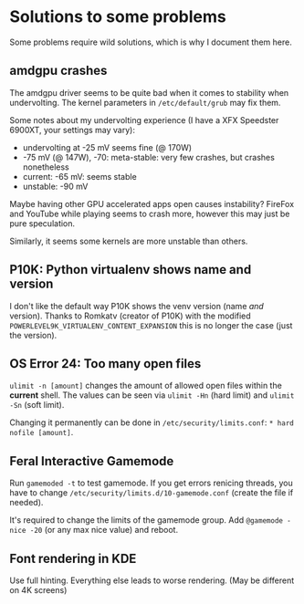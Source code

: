 # Solutions to some problems

Some problems require wild solutions, which is why I document them here.

## amdgpu crashes

The amdgpu driver seems to be quite bad when it comes to stability when undervolting. The kernel parameters in `/etc/default/grub` may fix them.

Some notes about my undervolting experience (I have a XFX Speedster 6900XT, your settings may vary):

- undervolting at -25 mV seems fine (@ 170W)
- -75 mV (@ 147W), -70: meta-stable: very few crashes, but crashes nonetheless
- current: -65 mV: seems stable
- unstable: -90 mV

Maybe having other GPU accelerated apps open causes instability? FireFox and YouTube while playing seems to crash more, however this may just be pure speculation.

Similarly, it seems some kernels are more unstable than others.

## P10K: Python virtualenv shows name and version

I don't like the default way P10K shows the venv version (name *and* version). Thanks to Romkatv (creator of P10K) with the modified `POWERLEVEL9K_VIRTUALENV_CONTENT_EXPANSION` this is no longer the case (just the version).

## OS Error 24: Too many open files

`ulimit -n [amount]` changes the amount of allowed open files within the **current** shell. The values can be seen via `ulimit -Hn` (hard limit) and `ulimit -Sn` (soft limit).

Changing it permanently can be done in `/etc/security/limits.conf`: `* hard nofile [amount]`.

## Feral Interactive Gamemode

Run `gamemoded -t` to test gamemode. If you get errors renicing threads, you have to change `/etc/security/limits.d/10-gamemode.conf` (create the file if needed).

It's required to change the limits of the gamemode group. Add `@gamemode - nice -20` (or any max nice value) and reboot.


## Font rendering in KDE

Use full hinting. Everything else leads to worse rendering. (May be different on 4K screens)
